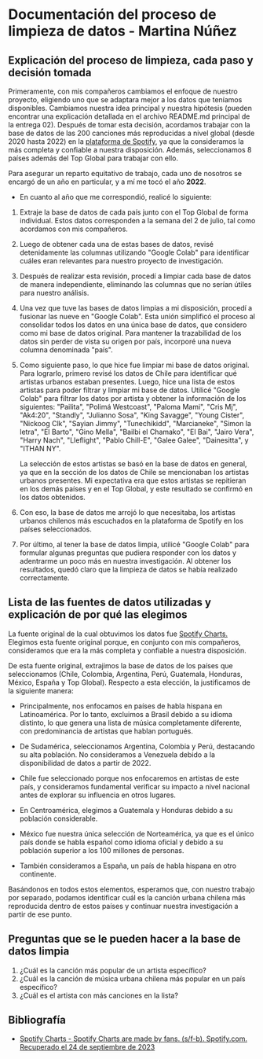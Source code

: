 # Documentación del proceso de limpieza de datos - Martina Núñez

## Explicación del proceso de limpieza, cada paso y decisión tomada

Primeramente, con mis compañeros cambiamos el enfoque de nuestro proyecto, eligiendo uno que se adaptara mejor a los datos que teníamos disponibles. Cambiamos nuestra idea principal y nuestra hipótesis (pueden encontrar una explicación detallada en el archivo README.md principal de la entrega 02). Después de tomar esta decisión, acordamos trabajar con la base de datos de las 200 canciones más reproducidas a nivel global (desde 2020 hasta 2022) en la [plataforma de Spotify](https://charts.spotify.com/charts/view/regional-global-weekly/2020-02-06), ya que la consideramos la más completa y confiable a nuestra disposición. Además, seleccionamos 8 países además del Top Global para trabajar con ello.

Para asegurar un reparto equitativo de trabajo, cada uno de nosotros se encargó de un año en particular, y a mí me tocó el año __2022__.

* En cuanto al año que me correspondió, realicé lo siguiente:

1. Extraje la base de datos de cada país junto con el Top Global de forma individual. Estos datos corresponden a la semana del 2 de julio, tal como acordamos con mis compañeros.
1. Luego de obtener cada una de estas bases de datos, revisé detenidamente las columnas utilizando "Google Colab" para identificar cuáles eran relevantes para nuestro proyecto de investigación.
1. Después de realizar esta revisión, procedí a limpiar cada base de datos de manera independiente, eliminando las columnas que no serían útiles para nuestro análisis.
1. Una vez que tuve las bases de datos limpias a mi disposición, procedí a fusionar las nueve en "Google Colab". Esta unión simplificó el proceso al consolidar todos los datos en una única base de datos, que considero como mi base de datos original. Para mantener la trazabilidad de los datos sin perder de vista su origen por país, incorporé una nueva columna denominada "país".
1. Como siguiente paso, lo que hice fue limpiar mi base de datos original. Para lograrlo, primero revisé los datos de Chile para identificar qué artistas urbanos estaban presentes. Luego, hice una lista de estos artistas para poder filtrar y limpiar mi base de datos. Utilicé "Google Colab" para filtrar los datos por artista y obtener la información de los siguientes:  "Pailita", "Polimá Westcoast", "Paloma Mami", "Cris Mj", "Ak4:20", "Standly", "Julianno Sosa", "King Savagge", "Young Cister", "Nickoog Clk", "Sayian Jimmy", "Tunechikidd", "Marcianeke", "Simon la letra", "El Barto", "Gino Mella", "Bailbi el Chamako", "El Bai", "Jairo Vera", "Harry Nach", "Lleflight", "Pablo Chill-E", "Galee Galee", "Dainesitta", y "ITHAN NY". 

    La selección de estos artistas se basó en la base de datos en general, ya que en la sección de los datos de Chile se mencionaban los artistas urbanos presentes. Mi expectativa era que estos artistas se repitieran en los demás países y en el Top Global, y este resultado se confirmó en los datos obtenidos. 
1. Con eso, la base de datos me arrojó lo que necesitaba, los artistas urbanos chilenos más escuchados en la plataforma de Spotify en los países seleccionados.
1. Por último, al tener la base de datos limpia, utilicé "Google Colab" para formular algunas preguntas que pudiera responder con los datos y adentrarme un poco más en nuestra investigación. Al obtener los resultados, quedó claro que la limpieza de datos se había realizado correctamente.

## Lista de las fuentes de datos utilizadas y explicación de por qué las elegimos

La fuente original de la cual obtuvimos los datos fue [Spotify Charts.](https://charts.spotify.com/charts/view/regional-global-weekly/2020-02-06) Elegimos esta fuente original porque, en conjunto con mis compañeros, consideramos que era la más completa y confiable a nuestra disposición.

De esta fuente original, extrajimos la base de datos de los países que seleccionamos (Chile, Colombia, Argentina, Perú, Guatemala, Honduras, México, España y Top Global). Respecto a esta elección, la justificamos de la siguiente manera:

* Principalmente, nos enfocamos en países de habla hispana en Latinoamérica. Por lo tanto, excluimos a Brasil debido a su idioma distinto, lo que genera una lista de música completamente diferente, con predominancia de artistas que hablan portugués.

* De Sudamérica, seleccionamos Argentina, Colombia y Perú, destacando su alta población. No consideramos a Venezuela debido a la disponibilidad de datos a partir de 2022.

* Chile fue seleccionado porque nos enfocaremos en artistas de este país, y consideramos fundamental verificar su impacto a nivel nacional antes de explorar su influencia en otros lugares.

* En Centroamérica, elegimos a Guatemala y Honduras debido a su población considerable.

* México fue nuestra única selección de Norteamérica, ya que es el único país donde se habla español como idioma oficial y debido a su población superior a los 100 millones de personas.

* También consideramos a España, un país de habla hispana en otro continente.

Basándonos en todos estos elementos, esperamos que, con nuestro trabajo por separado, podamos identificar cuál es la canción urbana chilena más reproducida dentro de estos países y continuar nuestra investigación a partir de ese punto.

## Preguntas que se le pueden hacer a la base de datos limpia

1. ¿Cuál es la canción más popular de un artista específico?
1. ¿Cuál es la canción de música urbana chilena más popular en un país específico?
1. ¿Cuál es el artista con más canciones en la lista?

## Bibliografía

* [Spotify Charts - Spotify Charts are made by fans. (s/f-b). Spotify.com. Recuperado el 24 de septiembre de 2023](https://charts.spotify.com/charts/view/regional-global-weekly/2020-02-06)